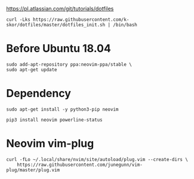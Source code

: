 https://pl.atlassian.com/git/tutorials/dotfiles

    curl -Lks https://raw.githubusercontent.com/k-skor/dotfiles/master/dotfiles_init.sh | /bin/bash

# Before Ubuntu 18.04
    sudo add-apt-repository ppa:neovim-ppa/stable \
    sudo apt-get update

# Dependency
    sudo apt-get install -y python3-pip neovim

    pip3 install neovim powerline-status

# Neovim vim-plug
    curl -fLo ~/.local/share/nvim/site/autoload/plug.vim --create-dirs \
        https://raw.githubusercontent.com/junegunn/vim-plug/master/plug.vim
